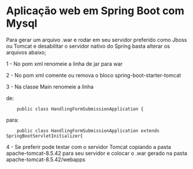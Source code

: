 # Aplicação web em Spring Boot com Mysql

Para gerar um arquivo .war e rodar em seu servidor preferido como Jboss ou Tomcat e desabilitar o servidor nativo do Spring basta alterar os arquivos abaixo;


1 - No pom xml renomeie a linha de <packaging>jar</packaging> para <packaging>war</packaging>

2 - No pom xml comente ou remova o bloco spring-boot-starter-tomcat
		  		
3 - Na classe Main renomeie a linha 

de: 

		public class HandlingFormSubmissionApplication {
para: 

		public class HandlingFormSubmissionApplication extends SpringBootServletInitializer{
		
		
4 - Se preferir pode testar com o servidor Tomcat copiando a pasta apache-tomcat-8.5.42 para seu servidor e colocar o .war gerado na pasta 
apache-tomcat-8.5.42/webapps
